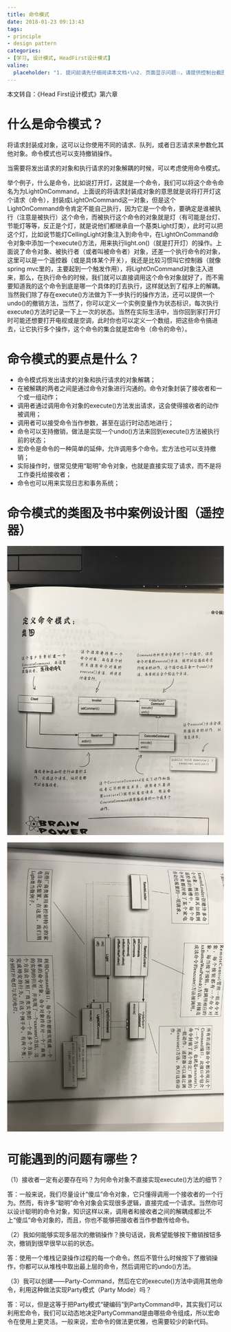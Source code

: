 ```yaml
---
title: 命令模式
date: 2018-01-23 09:13:43
tags:
- principle
- design pattern
categories:
- [学习, 设计模式, HeadFirst设计模式]
valine:
  placeholder: "1. 提问前请先仔细阅读本文档⚡\n2. 页面显示问题💥，请提供控制台截图📸或者您的测试网址\n3. 其他任何报错💣，请提供详细描述和截图📸，祝食用愉快💪"
---
```


本文转自：《Head First设计模式》第六章

# 什么是命令模式？

将请求封装成对象，这可以让你使用不同的请求、队列，或者日志请求来参数化其他对象。命令模式也可以支持撤销操作。

当需要将发出请求的对象和执行请求的对象解耦的时候，可以考虑使用命令模式。

举个例子，什么是命令，比如说打开灯，这就是一个命令，我们可以将这个命令命名为为LightOnCommand，上面说的将请求封装成对象的意思就是说将打开灯这个请求（命令），封装成LightOnCommand这一对象，但是这个LightOnCommand命令肯定不能自己执行，因为它是一个命令，要确定是谁被执行（注意是被执行）这个命令，而被执行这个命令的对象就是灯（有可能是台灯、节能灯等等，反正是个灯，就是说他们都继承自一个基类Light灯类），此时可以把这个灯，比如说节能灯CellingLight对象注入到命令中，在LightOnCommand命令对象中添加一个execute()方法，用来执行light.on()（就是打开灯）的操作。上面说了命令对象、被执行者（或者叫被命令者）对象，还差一个执行命令的对象，这里可以是一个遥控器（或是具体某个开关），我还是比较习惯叫它控制器（就像spring mvc里的，主要起到一个触发作用），将LightOnCommand对象注入进来，那么，在执行命令的时候，我们就可以直接调用这个命令对象就好了，而不需要知道我的这个命令到底是哪一个具体的灯去执行，这样就达到了程序上的解耦。当然我们除了存在execute()方法做为下一步执行的操作方法，还可以提供一个undo()的撤销方法，当然了，你可以定义一个实例变量作为状态标识，每次执行execute()方法时记录一下上一次的状态。当然在实际生活中，当你回到家打开灯时可能还想要打开电视或是空调，此时你也可以定义一个数组，把这些命令搞进去，让它执行多个操作，这个命令的集合就是宏命令（命令的命令）。

# 命令模式的要点是什么？

- 命令模式将发出请求的对象和执行请求的对象解耦；
- 在被解耦的两者之间是通过命令对象进行沟通的。命令对象封装了接收者和一个或一组动作；
- 调用者通过调用命令对象的execute()方法发出请求，这会使得接收者的动作被调用；
- 调用者可以接受命令当作参数，甚至在运行时动态地进行；
- 命令可以支持撤销，做法是实现一个undo()方法来回到execute()方法被执行前的状态；
- 宏命令是命令的一种简单的延伸，允许调用多个命令。宏方法也可以支持撤销；
- 实际操作时，很常见使用“聪明”命令对象，也就是直接实现了请求，而不是将工作委托给接收者；
- 命令也可以用来实现日志和事务系统；

# 命令模式的类图及书中案例设计图（遥控器）

![command01](../../../../images/command01.png)

![command02](../../../../images/command02.png)

# 可能遇到的问题有哪些？

（1）接收者一定有必要存在吗？为何命令对象不直接实现execute()方法的细节？

答：一般来说，我们尽量设计“傻瓜”命令对象，它只懂得调用一个接收者的一个行为。然而，有许多“聪明”命令对象会实现很多逻辑，直接完成一个请求。当然你可以设计聪明的命令对象，知识这样以来，调用者和接收者之间的解耦成都比不上“傻瓜”命令对象的，而且，你也不能够把接收者当作参数传给命令。

（2）我如何能够实现多层次的撤销操作？换句话说，我希望能够按下撤销按钮多次，撤销到很早很早以前的状态。

答：使用一个堆栈记录操作过程的每一个命令。然后不管什么时候按下了撤销操作，你都可以从堆栈中取出最上层的命令，然后调用它的undo()方法。

（3）我可以创建——Party-Command，然后在它的execute()方法中调用其他命令，利用这种做法实现Party模式（Party Mode）吗？

答：可以，但是这等于把Party模式“硬编码”到PartyCommand中，其实我们可以利用宏命令，我们可以动态地决定PartyCommand是由哪些命令组成，所以宏命令在使用上更灵活。一般来说，宏命令的做法更优雅，也需要较少的新代码。
